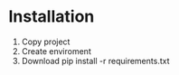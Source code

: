 # Installation 

1. Copy project 
2. Create enviroment 
3. Download
    pip install -r requirements.txt

    